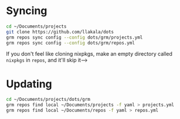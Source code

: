 # Syncing
```sh
cd ~/Documents/projects
git clone https://github.com/llakala/dots
grm repos sync config --config dots/grm/projects.yml
grm repos sync config --config dots/grm/repos.yml
```

If you don't feel like cloning nixpkgs, make an empty directory called `nixpkgs` in `repos`, and it'll skip it-->

# Updating
```sh
cd ~/Documents/projects/dots/grm
grm repos find local ~/Documents/projects -f yaml > projects.yml
grm repos find local ~/Documents/repos -f yaml > repos.yml
```

